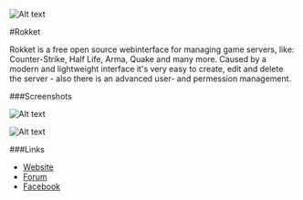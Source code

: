 ![Alt text](http://aaroniker.me/header.png "Login")

#Rokket

Rokket is a free open source webinterface for managing game servers, like: Counter-Strike, Half Life, Arma, Quake and many more.
Caused by a modern and lightweight interface it's very easy to create, edit and delete the server - also there is an advanced user- and permession management.

###Screenshots

![Alt text](http://aaroniker.me/login.png "Login")


![Alt text](http://aaroniker.me/user.png "User management")

###Links
- <a href="http://rokket.info/"> Website
- <a href="http://rokket.info/forum"> Forum
- <a href="https://www.facebook.com/pages/Rokket/1562909277254179"> Facebook

